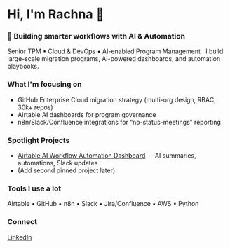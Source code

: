 # Hi, I'm Rachna 👋
### 🚀 Building smarter workflows with AI & Automation

Senior TPM • Cloud & DevOps • AI-enabled Program Management  
I build large-scale migration programs, AI-powered dashboards, and automation playbooks.

### What I'm focusing on
- GitHub Enterprise Cloud migration strategy (multi-org design, RBAC, 30k+ repos)
- Airtable AI dashboards for program governance
- n8n/Slack/Confluence integrations for “no-status-meetings” reporting

### Spotlight Projects
- [Airtable AI Workflow Automation Dashboard](https://github.com/rachnas80/airtable-ai-automation) — AI summaries, automations, Slack updates
- (Add second pinned project later)

### Tools I use a lot
Airtable • GitHub • n8n • Slack • Jira/Confluence • AWS • Python

### Connect
[LinkedIn](https://www.linkedin.com/in/rachus)
